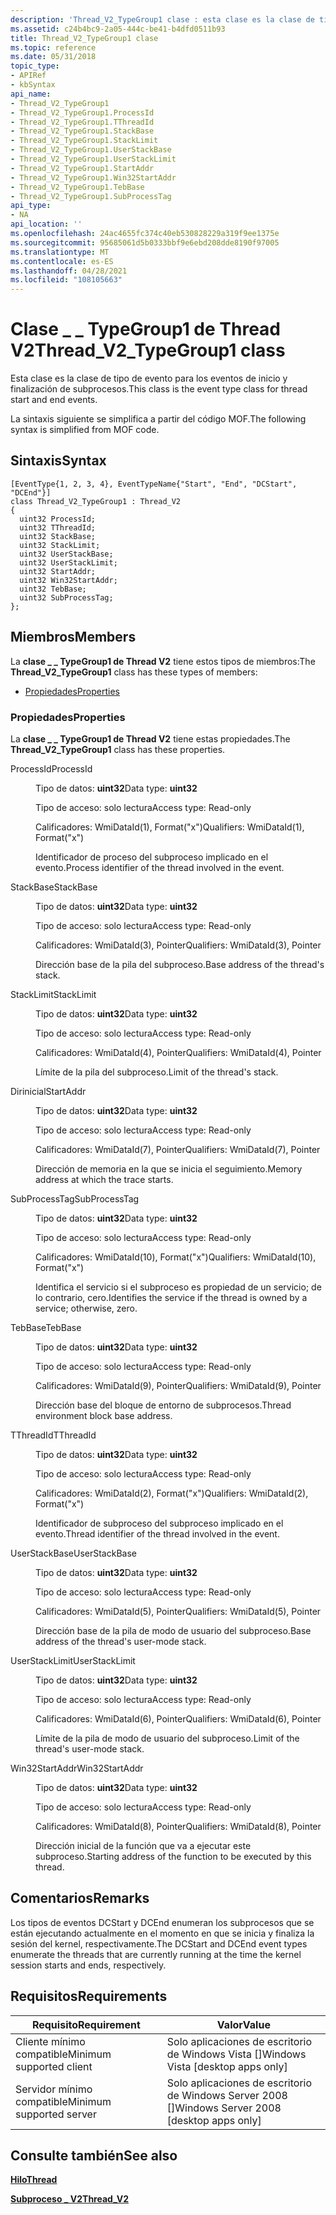```yaml
---
description: 'Thread_V2_TypeGroup1 clase : esta clase es la clase de tipo de evento para los eventos de inicio y finalización de subprocesos. La sintaxis siguiente se simplifica a partir del código MOF.'
ms.assetid: c24b4bc9-2a05-444c-be41-b4dfd0511b93
title: Thread_V2_TypeGroup1 clase
ms.topic: reference
ms.date: 05/31/2018
topic_type:
- APIRef
- kbSyntax
api_name:
- Thread_V2_TypeGroup1
- Thread_V2_TypeGroup1.ProcessId
- Thread_V2_TypeGroup1.TThreadId
- Thread_V2_TypeGroup1.StackBase
- Thread_V2_TypeGroup1.StackLimit
- Thread_V2_TypeGroup1.UserStackBase
- Thread_V2_TypeGroup1.UserStackLimit
- Thread_V2_TypeGroup1.StartAddr
- Thread_V2_TypeGroup1.Win32StartAddr
- Thread_V2_TypeGroup1.TebBase
- Thread_V2_TypeGroup1.SubProcessTag
api_type:
- NA
api_location: ''
ms.openlocfilehash: 24ac4655fc374c40eb530828229a319f9ee1375e
ms.sourcegitcommit: 95685061d5b0333bbf9e6ebd208dde8190f97005
ms.translationtype: MT
ms.contentlocale: es-ES
ms.lasthandoff: 04/28/2021
ms.locfileid: "108105663"
---
```

# <a name="thread_v2_typegroup1-class"></a><span data-ttu-id="c967e-104">Clase \_ \_ TypeGroup1 de Thread V2</span><span class="sxs-lookup"><span data-stu-id="c967e-104">Thread\_V2\_TypeGroup1 class</span></span>

<span data-ttu-id="c967e-105">Esta clase es la clase de tipo de evento para los eventos de inicio y finalización de subprocesos.</span><span class="sxs-lookup"><span data-stu-id="c967e-105">This class is the event type class for thread start and end events.</span></span>

<span data-ttu-id="c967e-106">La sintaxis siguiente se simplifica a partir del código MOF.</span><span class="sxs-lookup"><span data-stu-id="c967e-106">The following syntax is simplified from MOF code.</span></span>

## <a name="syntax"></a><span data-ttu-id="c967e-107">Sintaxis</span><span class="sxs-lookup"><span data-stu-id="c967e-107">Syntax</span></span>

``` syntax
[EventType{1, 2, 3, 4}, EventTypeName{"Start", "End", "DCStart", "DCEnd"}]
class Thread_V2_TypeGroup1 : Thread_V2
{
  uint32 ProcessId;
  uint32 TThreadId;
  uint32 StackBase;
  uint32 StackLimit;
  uint32 UserStackBase;
  uint32 UserStackLimit;
  uint32 StartAddr;
  uint32 Win32StartAddr;
  uint32 TebBase;
  uint32 SubProcessTag;
};
```

## <a name="members"></a><span data-ttu-id="c967e-108">Miembros</span><span class="sxs-lookup"><span data-stu-id="c967e-108">Members</span></span>

<span data-ttu-id="c967e-109">La **clase \_ \_ TypeGroup1 de Thread V2** tiene estos tipos de miembros:</span><span class="sxs-lookup"><span data-stu-id="c967e-109">The **Thread\_V2\_TypeGroup1** class has these types of members:</span></span>

-   [<span data-ttu-id="c967e-110">Propiedades</span><span class="sxs-lookup"><span data-stu-id="c967e-110">Properties</span></span>](#properties)

### <a name="properties"></a><span data-ttu-id="c967e-111">Propiedades</span><span class="sxs-lookup"><span data-stu-id="c967e-111">Properties</span></span>

<span data-ttu-id="c967e-112">La **clase \_ \_ TypeGroup1 de Thread V2** tiene estas propiedades.</span><span class="sxs-lookup"><span data-stu-id="c967e-112">The **Thread\_V2\_TypeGroup1** class has these properties.</span></span>

<dl> <dt>

<span data-ttu-id="c967e-113">ProcessId</span><span class="sxs-lookup"><span data-stu-id="c967e-113">ProcessId</span></span>
</dt> <dd> <dl> <dt>

<span data-ttu-id="c967e-114">Tipo de datos: **uint32**</span><span class="sxs-lookup"><span data-stu-id="c967e-114">Data type: **uint32**</span></span>
</dt> <dt>

<span data-ttu-id="c967e-115">Tipo de acceso: solo lectura</span><span class="sxs-lookup"><span data-stu-id="c967e-115">Access type: Read-only</span></span>
</dt> <dt>

<span data-ttu-id="c967e-116">Calificadores: WmiDataId(1), Format("x")</span><span class="sxs-lookup"><span data-stu-id="c967e-116">Qualifiers: WmiDataId(1), Format("x")</span></span>
</dt> </dl>

<span data-ttu-id="c967e-117">Identificador de proceso del subproceso implicado en el evento.</span><span class="sxs-lookup"><span data-stu-id="c967e-117">Process identifier of the thread involved in the event.</span></span>

</dd> <dt>

<span data-ttu-id="c967e-118">StackBase</span><span class="sxs-lookup"><span data-stu-id="c967e-118">StackBase</span></span>
</dt> <dd> <dl> <dt>

<span data-ttu-id="c967e-119">Tipo de datos: **uint32**</span><span class="sxs-lookup"><span data-stu-id="c967e-119">Data type: **uint32**</span></span>
</dt> <dt>

<span data-ttu-id="c967e-120">Tipo de acceso: solo lectura</span><span class="sxs-lookup"><span data-stu-id="c967e-120">Access type: Read-only</span></span>
</dt> <dt>

<span data-ttu-id="c967e-121">Calificadores: WmiDataId(3), Pointer</span><span class="sxs-lookup"><span data-stu-id="c967e-121">Qualifiers: WmiDataId(3), Pointer</span></span>
</dt> </dl>

<span data-ttu-id="c967e-122">Dirección base de la pila del subproceso.</span><span class="sxs-lookup"><span data-stu-id="c967e-122">Base address of the thread's stack.</span></span>

</dd> <dt>

<span data-ttu-id="c967e-123">StackLimit</span><span class="sxs-lookup"><span data-stu-id="c967e-123">StackLimit</span></span>
</dt> <dd> <dl> <dt>

<span data-ttu-id="c967e-124">Tipo de datos: **uint32**</span><span class="sxs-lookup"><span data-stu-id="c967e-124">Data type: **uint32**</span></span>
</dt> <dt>

<span data-ttu-id="c967e-125">Tipo de acceso: solo lectura</span><span class="sxs-lookup"><span data-stu-id="c967e-125">Access type: Read-only</span></span>
</dt> <dt>

<span data-ttu-id="c967e-126">Calificadores: WmiDataId(4), Pointer</span><span class="sxs-lookup"><span data-stu-id="c967e-126">Qualifiers: WmiDataId(4), Pointer</span></span>
</dt> </dl>

<span data-ttu-id="c967e-127">Límite de la pila del subproceso.</span><span class="sxs-lookup"><span data-stu-id="c967e-127">Limit of the thread's stack.</span></span>

</dd> <dt>

<span data-ttu-id="c967e-128">Dirinicial</span><span class="sxs-lookup"><span data-stu-id="c967e-128">StartAddr</span></span>
</dt> <dd> <dl> <dt>

<span data-ttu-id="c967e-129">Tipo de datos: **uint32**</span><span class="sxs-lookup"><span data-stu-id="c967e-129">Data type: **uint32**</span></span>
</dt> <dt>

<span data-ttu-id="c967e-130">Tipo de acceso: solo lectura</span><span class="sxs-lookup"><span data-stu-id="c967e-130">Access type: Read-only</span></span>
</dt> <dt>

<span data-ttu-id="c967e-131">Calificadores: WmiDataId(7), Pointer</span><span class="sxs-lookup"><span data-stu-id="c967e-131">Qualifiers: WmiDataId(7), Pointer</span></span>
</dt> </dl>

<span data-ttu-id="c967e-132">Dirección de memoria en la que se inicia el seguimiento.</span><span class="sxs-lookup"><span data-stu-id="c967e-132">Memory address at which the trace starts.</span></span>

</dd> <dt>

<span data-ttu-id="c967e-133">SubProcessTag</span><span class="sxs-lookup"><span data-stu-id="c967e-133">SubProcessTag</span></span>
</dt> <dd> <dl> <dt>

<span data-ttu-id="c967e-134">Tipo de datos: **uint32**</span><span class="sxs-lookup"><span data-stu-id="c967e-134">Data type: **uint32**</span></span>
</dt> <dt>

<span data-ttu-id="c967e-135">Tipo de acceso: solo lectura</span><span class="sxs-lookup"><span data-stu-id="c967e-135">Access type: Read-only</span></span>
</dt> <dt>

<span data-ttu-id="c967e-136">Calificadores: WmiDataId(10), Format("x")</span><span class="sxs-lookup"><span data-stu-id="c967e-136">Qualifiers: WmiDataId(10), Format("x")</span></span>
</dt> </dl>

<span data-ttu-id="c967e-137">Identifica el servicio si el subproceso es propiedad de un servicio; de lo contrario, cero.</span><span class="sxs-lookup"><span data-stu-id="c967e-137">Identifies the service if the thread is owned by a service; otherwise, zero.</span></span>

</dd> <dt>

<span data-ttu-id="c967e-138">TebBase</span><span class="sxs-lookup"><span data-stu-id="c967e-138">TebBase</span></span>
</dt> <dd> <dl> <dt>

<span data-ttu-id="c967e-139">Tipo de datos: **uint32**</span><span class="sxs-lookup"><span data-stu-id="c967e-139">Data type: **uint32**</span></span>
</dt> <dt>

<span data-ttu-id="c967e-140">Tipo de acceso: solo lectura</span><span class="sxs-lookup"><span data-stu-id="c967e-140">Access type: Read-only</span></span>
</dt> <dt>

<span data-ttu-id="c967e-141">Calificadores: WmiDataId(9), Pointer</span><span class="sxs-lookup"><span data-stu-id="c967e-141">Qualifiers: WmiDataId(9), Pointer</span></span>
</dt> </dl>

<span data-ttu-id="c967e-142">Dirección base del bloque de entorno de subprocesos.</span><span class="sxs-lookup"><span data-stu-id="c967e-142">Thread environment block base address.</span></span>

</dd> <dt>

<span data-ttu-id="c967e-143">TThreadId</span><span class="sxs-lookup"><span data-stu-id="c967e-143">TThreadId</span></span>
</dt> <dd> <dl> <dt>

<span data-ttu-id="c967e-144">Tipo de datos: **uint32**</span><span class="sxs-lookup"><span data-stu-id="c967e-144">Data type: **uint32**</span></span>
</dt> <dt>

<span data-ttu-id="c967e-145">Tipo de acceso: solo lectura</span><span class="sxs-lookup"><span data-stu-id="c967e-145">Access type: Read-only</span></span>
</dt> <dt>

<span data-ttu-id="c967e-146">Calificadores: WmiDataId(2), Format("x")</span><span class="sxs-lookup"><span data-stu-id="c967e-146">Qualifiers: WmiDataId(2), Format("x")</span></span>
</dt> </dl>

<span data-ttu-id="c967e-147">Identificador de subproceso del subproceso implicado en el evento.</span><span class="sxs-lookup"><span data-stu-id="c967e-147">Thread identifier of the thread involved in the event.</span></span>

</dd> <dt>

<span data-ttu-id="c967e-148">UserStackBase</span><span class="sxs-lookup"><span data-stu-id="c967e-148">UserStackBase</span></span>
</dt> <dd> <dl> <dt>

<span data-ttu-id="c967e-149">Tipo de datos: **uint32**</span><span class="sxs-lookup"><span data-stu-id="c967e-149">Data type: **uint32**</span></span>
</dt> <dt>

<span data-ttu-id="c967e-150">Tipo de acceso: solo lectura</span><span class="sxs-lookup"><span data-stu-id="c967e-150">Access type: Read-only</span></span>
</dt> <dt>

<span data-ttu-id="c967e-151">Calificadores: WmiDataId(5), Pointer</span><span class="sxs-lookup"><span data-stu-id="c967e-151">Qualifiers: WmiDataId(5), Pointer</span></span>
</dt> </dl>

<span data-ttu-id="c967e-152">Dirección base de la pila de modo de usuario del subproceso.</span><span class="sxs-lookup"><span data-stu-id="c967e-152">Base address of the thread's user-mode stack.</span></span>

</dd> <dt>

<span data-ttu-id="c967e-153">UserStackLimit</span><span class="sxs-lookup"><span data-stu-id="c967e-153">UserStackLimit</span></span>
</dt> <dd> <dl> <dt>

<span data-ttu-id="c967e-154">Tipo de datos: **uint32**</span><span class="sxs-lookup"><span data-stu-id="c967e-154">Data type: **uint32**</span></span>
</dt> <dt>

<span data-ttu-id="c967e-155">Tipo de acceso: solo lectura</span><span class="sxs-lookup"><span data-stu-id="c967e-155">Access type: Read-only</span></span>
</dt> <dt>

<span data-ttu-id="c967e-156">Calificadores: WmiDataId(6), Pointer</span><span class="sxs-lookup"><span data-stu-id="c967e-156">Qualifiers: WmiDataId(6), Pointer</span></span>
</dt> </dl>

<span data-ttu-id="c967e-157">Límite de la pila de modo de usuario del subproceso.</span><span class="sxs-lookup"><span data-stu-id="c967e-157">Limit of the thread's user-mode stack.</span></span>

</dd> <dt>

<span data-ttu-id="c967e-158">Win32StartAddr</span><span class="sxs-lookup"><span data-stu-id="c967e-158">Win32StartAddr</span></span>
</dt> <dd> <dl> <dt>

<span data-ttu-id="c967e-159">Tipo de datos: **uint32**</span><span class="sxs-lookup"><span data-stu-id="c967e-159">Data type: **uint32**</span></span>
</dt> <dt>

<span data-ttu-id="c967e-160">Tipo de acceso: solo lectura</span><span class="sxs-lookup"><span data-stu-id="c967e-160">Access type: Read-only</span></span>
</dt> <dt>

<span data-ttu-id="c967e-161">Calificadores: WmiDataId(8), Pointer</span><span class="sxs-lookup"><span data-stu-id="c967e-161">Qualifiers: WmiDataId(8), Pointer</span></span>
</dt> </dl>

<span data-ttu-id="c967e-162">Dirección inicial de la función que va a ejecutar este subproceso.</span><span class="sxs-lookup"><span data-stu-id="c967e-162">Starting address of the function to be executed by this thread.</span></span>

</dd> </dl>

## <a name="remarks"></a><span data-ttu-id="c967e-163">Comentarios</span><span class="sxs-lookup"><span data-stu-id="c967e-163">Remarks</span></span>

<span data-ttu-id="c967e-164">Los tipos de eventos DCStart y DCEnd enumeran los subprocesos que se están ejecutando actualmente en el momento en que se inicia y finaliza la sesión del kernel, respectivamente.</span><span class="sxs-lookup"><span data-stu-id="c967e-164">The DCStart and DCEnd event types enumerate the threads that are currently running at the time the kernel session starts and ends, respectively.</span></span>

## <a name="requirements"></a><span data-ttu-id="c967e-165">Requisitos</span><span class="sxs-lookup"><span data-stu-id="c967e-165">Requirements</span></span>



| <span data-ttu-id="c967e-166">Requisito</span><span class="sxs-lookup"><span data-stu-id="c967e-166">Requirement</span></span> | <span data-ttu-id="c967e-167">Valor</span><span class="sxs-lookup"><span data-stu-id="c967e-167">Value</span></span> |
|-------------------------------------|------------------------------------------------------|
| <span data-ttu-id="c967e-168">Cliente mínimo compatible</span><span class="sxs-lookup"><span data-stu-id="c967e-168">Minimum supported client</span></span><br/> | <span data-ttu-id="c967e-169">Solo aplicaciones de escritorio de Windows Vista \[\]</span><span class="sxs-lookup"><span data-stu-id="c967e-169">Windows Vista \[desktop apps only\]</span></span><br/>       |
| <span data-ttu-id="c967e-170">Servidor mínimo compatible</span><span class="sxs-lookup"><span data-stu-id="c967e-170">Minimum supported server</span></span><br/> | <span data-ttu-id="c967e-171">Solo aplicaciones de escritorio de Windows Server 2008 \[\]</span><span class="sxs-lookup"><span data-stu-id="c967e-171">Windows Server 2008 \[desktop apps only\]</span></span><br/> |



## <a name="see-also"></a><span data-ttu-id="c967e-172">Consulte también</span><span class="sxs-lookup"><span data-stu-id="c967e-172">See also</span></span>

<dl> <dt>

[<span data-ttu-id="c967e-173">**Hilo**</span><span class="sxs-lookup"><span data-stu-id="c967e-173">**Thread**</span></span>](thread.md)
</dt> <dt>

[<span data-ttu-id="c967e-174">**Subproceso \_ V2**</span><span class="sxs-lookup"><span data-stu-id="c967e-174">**Thread\_V2**</span></span>](thread-v2.md)
</dt> </dl>

 

 




